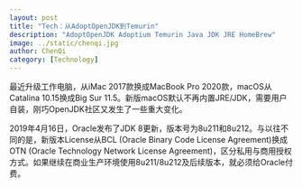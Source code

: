 ```yaml
---
layout: post
title: "Tech：从AdoptOpenJDK到Temurin"
description: "AdoptOpenJDK Adoptium Temurin Java JDK JRE HomeBrew"
image: ../static/chenqi.jpg
author: ChenQi
category: [Technology]
---
```


最近升级工作电脑，从iMac 2017款换成MacBook Pro 2020款，macOS从Catalina 10.15换成Big Sur 11.5。新版macOS默认不再内置JRE/JDK，需要用户自装，刚巧OpenJDK社区又发生了一些重大变化。

2019年4月16日，Oracle发布了JDK 8更新，版本号为8u211和8u212。与以往不同的是，新版本License从BCL (Oracle Binary Code License Agreement)换成OTN (Oracle Technology Network License Agreement)，区分私用与商用授权方式。如果继续在商业生产环境使用8u211/8u212及后续版本，就必须给Oracle付费。

